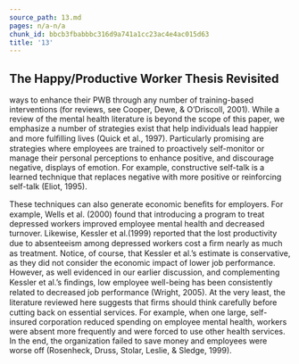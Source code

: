 ```yaml
---
source_path: 13.md
pages: n/a-n/a
chunk_id: bbcb3fbabbbc316d9a741a1cc23ac4e4ac015d63
title: '13'
---
```

## The Happy/Productive Worker Thesis Revisited

ways to enhance their PWB through any number of training-based interventions (for reviews, see Cooper, Dewe, & O’Driscoll, 2001). While a review of the mental health literature is beyond the scope of this paper, we emphasize a number of strategies exist that help individuals lead happier and more fulﬁlling lives (Quick et al., 1997). Particularly promising are strategies where employees are trained to proactively self-monitor or manage their personal perceptions to enhance positive, and discourage negative, displays of emotion. For example, constructive self-talk is a learned technique that replaces negative with more positive or reinforcing self-talk (Eliot, 1995).

These techniques can also generate economic beneﬁts for employers. For example, Wells et al. (2000) found that introducing a program to treat depressed workers improved employee mental health and decreased turnover. Likewise, Kessler et al.(1999) reported that the lost productivity due to absenteeism among depressed workers cost a ﬁrm nearly as much as treatment. Notice, of course, that Kessler et al.’s estimate is conservative, as they did not consider the economic impact of lower job performance. However, as well evidenced in our earlier discussion, and complementing Kessler et al.’s ﬁndings, low employee well-being has been consistently related to decreased job performance (Wright, 2005). At the very least, the literature reviewed here suggests that ﬁrms should think carefully before cutting back on essential services. For example, when one large, self-insured corporation reduced spending on employee mental health, workers were absent more frequently and were forced to use other health services. In the end, the organization failed to save money and employees were worse off (Rosenheck, Druss, Stolar, Leslie, & Sledge, 1999).
